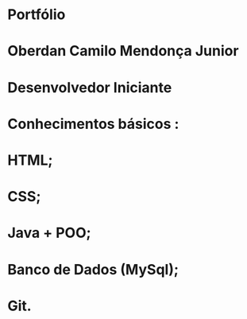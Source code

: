 # Portfólio
# 
# Oberdan Camilo Mendonça Junior
# Desenvolvedor Iniciante
# 
# Conhecimentos básicos :
# HTML;
# CSS;
# Java + POO;
# Banco de Dados (MySql);
# Git.